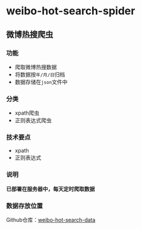 # weibo-hot-search-spider
## 微博热搜爬虫
### 功能
- 爬取微博热搜数据
- 将数据按`年/月/日`归档
- 数据存储在`json`文件中
### 分类
- xpath爬虫
- 正则表达式爬虫
### 技术要点
- xpath
- 正则表达式
### 说明
**已部署在服务器中，每天定时爬取数据**
### 数据存放位置
Github仓库：[weibo-hot-search-data](https://github.com/zhouhktk/weibo-hot-search-data)

